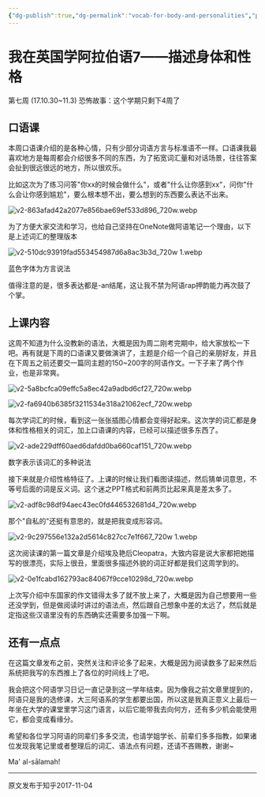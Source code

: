 ```yaml
---
{"dg-publish":true,"dg-permalink":"vocab-for-body-and-personalities","permalink":"/vocab-for-body-and-personalities/","created":"2024-01-28T21:55:01.839+08:00"}
---
```


# 我在英国学阿拉伯语7——描述身体和性格

第七周 (17.10.30~11.3) 恐怖故事：这个学期只剩下4周了

## 口语课

本周口语课介绍的是各种心情，只有少部分词语方言与标准语不一样。口语课我最喜欢地方是每周都会介绍很多不同的东西，为了拓宽词汇量和对话场景，往往答案会扯到很远很远的地方，所以很欢乐。

  

比如这次为了练习问答"你xx的时候会做什么"，或者"什么让你感到xx"，问你"什么会让你感到尴尬"，要么根本想不出，要么想到的东西要么表达不出来。

  
![v2-863afad42a2077e856bae69ef533d896_720w.webp](/img/user/B-Attachment/v2-863afad42a2077e856bae69ef533d896_720w.webp)

为了方便大家交流和学习，也给自己坚持在OneNote做阿语笔记一个理由，以下是上述词汇的整理版本

![v2-510dc93919fad553454987d6a8ac3b3d_720w 1.webp](/img/user/B-Attachment/v2-510dc93919fad553454987d6a8ac3b3d_720w%201.webp)

蓝色字体为方言说法

值得注意的是，很多表达都是-an结尾，这让我不禁为阿语rap押韵能力再次鼓了个掌。

  

## 上课内容

这周不知道为什么没教新的语法，大概是因为周二刚考完期中，给大家放松一下吧。再有就是下周的口语课又要做演讲了，主题是介绍一个自己的亲朋好友，并且在下周五之前还要交一篇同主题的150~200字的阿语作文。一下子来了两个作业，也是非常爽。

![v2-5a8bcfca09effc5a8ec42a9adbd6cf27_720w.webp](/img/user/B-Attachment/v2-5a8bcfca09effc5a8ec42a9adbd6cf27_720w.webp)

![v2-fa6940b6385f3211534e318a21062ecf_720w.webp](/img/user/B-Attachment/v2-fa6940b6385f3211534e318a21062ecf_720w.webp)

每次学词汇的时候，看到这一张张插图心情都会变得好起来。这次学的词汇都是身体和性格相关的词汇，加上口语课的内容，已经可以描述很多东西了。

![v2-ade229dff60aed6dafdd0ba660caf151_720w.webp](/img/user/B-Attachment/v2-ade229dff60aed6dafdd0ba660caf151_720w.webp)

数字表示该词汇的多种说法

接下来就是介绍性格特征了。上课的时候让我们看图读描述，然后猜单词意思，不等号后面的词是反义词。这个迷之PPT格式和前两页比起来真是差太多了。

![v2-adf8c98df94aec43ec0fd446532681d4_720w.webp](/img/user/B-Attachment/v2-adf8c98df94aec43ec0fd446532681d4_720w.webp)

那个"自私的"还挺有意思的，就是把我变成形容词。

![v2-9c297556e132a2d5614c827cc7e1f667_720w 1.webp](/img/user/B-Attachment/v2-9c297556e132a2d5614c827cc7e1f667_720w%201.webp)

这次阅读课的第一篇文章是介绍埃及艳后Cleopatra，大致内容是说大家都把她描写的很漂亮，实际上很丑，里面很多描述外貌的词正好都是我们这周学到的。

![v2-0e1fcabd162793ac84067f9cce10298d_720w.webp](/img/user/B-Attachment/v2-0e1fcabd162793ac84067f9cce10298d_720w.webp)

上次写介绍中东国家的作文错得太多了就不放上来了，大概是因为自己想要用一些还没学到，但是做阅读时讲过的语法点，然后跟自己想象中差的太远了，然后就是定指这些汉语里没有的东西确实还需要多加强一下啊。

  

## 还有一点点

在这篇文章发布之前，突然关注和评论多了起来，大概是因为阅读数多了起来然后系统把我写的东西推上了各位的时间线上了吧。

  

我会把这个阿语学习日记一直记录到这一学年结束。因为像我之前文章里提到的，阿语只是我的选修课，大三阿语系的学生都要出国，所以这是我真正意义上最后一年坐在大学的课堂里学习这门语言，以后它能带我去向何方，还有多少机会能使用它，都会变成看缘分。

  

希望和各位学习阿语的同辈们多多交流，也请学姐学长、前辈们多多指教，如果诸位发现我笔记里或者整理后的词汇、语法点有问题，还请不吝赐教，谢谢~

  

Ma' al-sālamah!

---
原文发布于知乎2017-11-04

